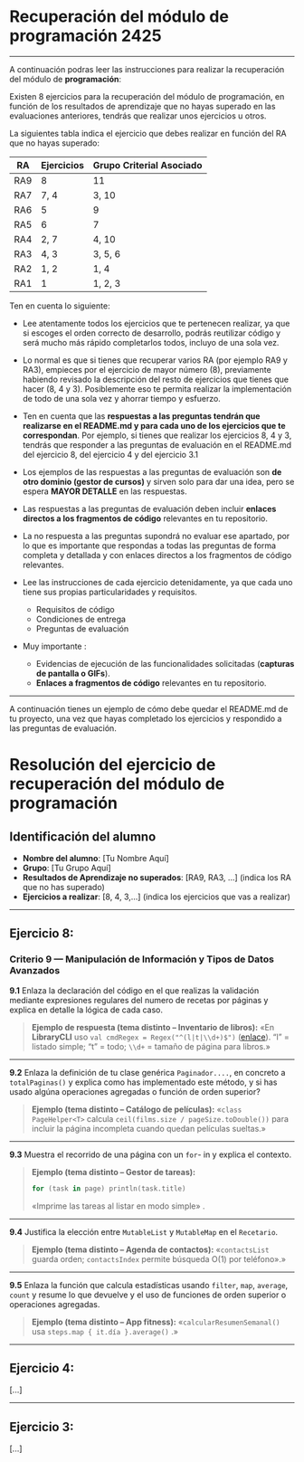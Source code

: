 # Recuperación del módulo de programación 2425

---

A continuación podras leer las instrucciones para realizar la recuperación del módulo de **programación**:

Existen 8 ejercicios para la recuperación del módulo de programación, en función de los resultados de aprendizaje que no hayas superado en las evaluaciones anteriores, tendrás que realizar unos ejercicios u otros.

La siguientes tabla indica el ejercicio que debes realizar en función del RA que no hayas superado:

| RA   | Ejercicios | Grupo Criterial Asociado  |
|------|------------|---------------------------|
| RA9  | 8          | 11                        |
| RA7  | 7, 4       | 3, 10                     |
| RA6  | 5          | 9                         |
| RA5  | 6          | 7                         |
| RA4  | 2, 7       | 4, 10                     |
| RA3  | 4, 3       | 3, 5, 6                   |
| RA2  | 1, 2       | 1, 4                      |
| RA1  | 1          | 1, 2, 3                   |

Ten en cuenta lo siguiente:

- Lee atentamente todos los ejercicios que te pertenecen realizar, ya que si escoges el orden correcto de desarrollo, podrás reutilizar código y será mucho más rápido completarlos todos, incluyo de una sola vez.

- Lo normal es que si tienes que recuperar varios RA (por ejemplo RA9 y RA3), empieces por el ejercicio de mayor número (8), previamente habiendo revisado la descripción del resto de ejercicios que tienes que hacer (8, 4 y 3). Posiblemente eso te permita realizar la implementación de todo de una sola vez y ahorrar tiempo y esfuerzo. 

- Ten en cuenta que las **respuestas a las preguntas tendrán que realizarse en el README.md y para cada uno de los ejercicios que te correspondan**. Por ejemplo, si tienes que realizar los ejercicios 8, 4 y 3, tendrás que responder a las preguntas de evaluación en el README.md del ejercicio 8, del ejercicio 4 y del ejercicio 3.1 

- Los ejemplos de las respuestas a las preguntas de evaluación son **de otro dominio (gestor de cursos)** y sirven solo para dar una idea, pero se espera **MAYOR DETALLE** en las respuestas.

- Las respuestas a las preguntas de evaluación deben incluir **enlaces directos a los fragmentos de código** relevantes en tu repositorio.

- La no respuesta a las preguntas supondrá no evaluar ese apartado, por lo que es importante que respondas a todas las preguntas de forma completa y detallada y con enlaces directos a los fragmentos de código relevantes.

- Lee las instrucciones de cada ejercicio detenidamente, ya que cada uno tiene sus propias particularidades y requisitos.
    - Requisitos de código
    - Condiciones de entrega
    - Preguntas de evaluación

- Muy importante : 
    - Evidencias de ejecución de las funcionalidades solicitadas (**capturas de pantalla o GIFs**).
    - **Enlaces a fragmentos de código** relevantes en tu repositorio.

---
A continuación tienes un ejemplo de cómo debe quedar el README.md de tu proyecto, una vez que hayas completado los ejercicios y respondido a las preguntas de evaluación.

# Resolución del ejercicio de recuperación del módulo de programación

## Identificación del alumno

- **Nombre del alumno**: [Tu Nombre Aquí]    
- **Grupo**: [Tu Grupo Aquí]    
- **Resultados de Aprendizaje no superados**: [RA9, RA3, ...] (indica los RA que no has superado)    
- **Ejercicios a realizar**: [8, 4, 3,...] (indica los ejercicios que vas a realizar)    

---

## Ejercicio 8:

### Criterio 9 — Manipulación de Información y Tipos de Datos Avanzados

**9.1** Enlaza la declaración del código en el que realizas la validación mediante expresiones regulares del numero de recetas por páginas y explica en detalle la lógica de cada caso.

> **Ejemplo de respuesta (tema distinto – Inventario de libros):**
> «En **LibraryCLI** uso `val cmdRegex = Regex("^(l|t|\\d+)$")` ([enlace](https://github.com/.../Menu.kt#L40-L45)). “l” = listado simple; “t” = todo; `\\d+` = tamaño de página para libros.»

---

**9.2** Enlaza la definición de tu clase genérica `Paginador....`, en concreto a  `totalPaginas()` y explica como has implementado este método, y si has usado algúna operaciones agregadas o función de orden superior?

> **Ejemplo (tema distinto – Catálogo de películas):**
> «`class PageHelper<T>`  calcula `ceil(films.size / pageSize.toDouble())` para incluir la página incompleta cuando quedan películas sueltas.»


---

**9.3** Muestra el recorrido de una página con un `for`- in y explica el contexto.

> **Ejemplo (tema distinto – Gestor de tareas):**
>
> ```kotlin
> for (task in page) println(task.title)
> ```
>
> «Imprime las tareas al listar en modo simple» .


---

**9.4** Justifica la elección entre `MutableList` y `MutableMap` en el `Recetario`.

> **Ejemplo (tema distinto – Agenda de contactos):**
> «`contactsList` guarda orden; `contactsIndex` permite búsqueda O(1) por teléfono».»


---

**9.5** Enlaza la función que calcula estadísticas usando `filter`, `map`, `average`, `count` y resume lo que devuelve y el uso de funciones de orden superior o operaciones agregadas.

> **Ejemplo (tema distinto – App fitness):**
> «`calcularResumenSemanal()` usa `steps.map { it.día }.average()` .»


---

## Ejercicio 4:

[...]

---

## Ejercicio 3:

[...]

